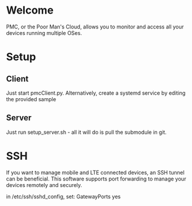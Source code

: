 # Welcome

PMC, or the Poor Man's Cloud, allows you to monitor and access all your devices running multiple OSes.

# Setup
## Client
Just start pmcClient.py.
Alternatively, create a systemd service by editing the provided sample
## Server
Just run setup_server.sh - all it will do is pull the submodule in git.
# SSH
If you want to manage mobile and LTE connected devices, an SSH tunnel can be beneficial. This software supports port forwarding to manage your devices remotely and securely.

in /etc/ssh/sshd_config, set:
GatewayPorts yes

